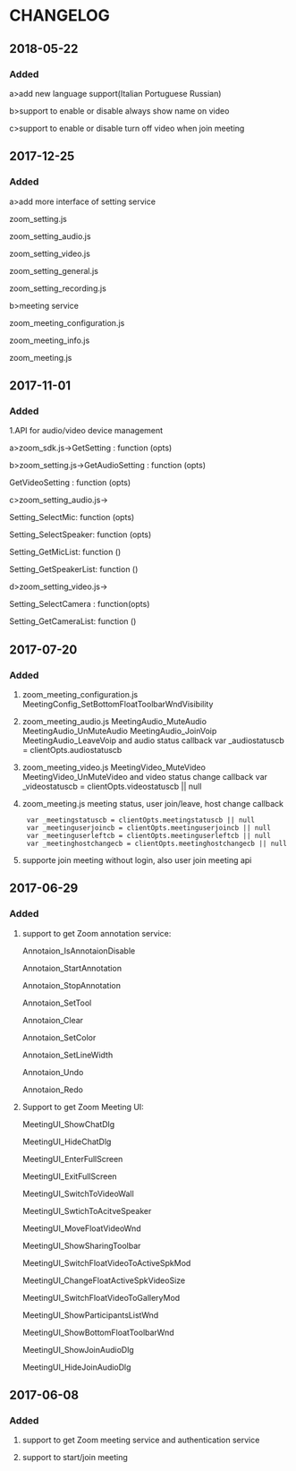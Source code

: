 # CHANGELOG
## 2018-05-22

### Added

a>add new language support(Italian Portuguese Russian)

b>support to enable or disable always show name on video

c>support to enable or disable turn off video when join meeting

## 2017-12-25

### Added

a>add more interface of setting service

zoom_setting.js

zoom_setting_audio.js

zoom_setting_video.js

zoom_setting_general.js

zoom_setting_recording.js

b>meeting service

zoom_meeting_configuration.js

zoom_meeting_info.js

zoom_meeting.js

## 2017-11-01

### Added

1.API for audio/video device management

a>zoom_sdk.js->GetSetting : function (opts)

b>zoom_setting.js->GetAudioSetting : function (opts)

GetVideoSetting : function (opts)

c>zoom_setting_audio.js->

Setting_SelectMic: function (opts)

Setting_SelectSpeaker: function (opts)

Setting_GetMicList: function ()

Setting_GetSpeakerList: function ()

d>zoom_setting_video.js->

Setting_SelectCamera : function(opts)

Setting_GetCameraList: function ()

## 2017-07-20

### Added

1. zoom_meeting_configuration.js
        MeetingConfig_SetBottomFloatToolbarWndVisibility

2. zoom_meeting_audio.js
        MeetingAudio_MuteAudio
        MeetingAudio_UnMuteAudio
        MeetingAudio_JoinVoip
        MeetingAudio_LeaveVoip
        and audio status callback
        var _audiostatuscb = clientOpts.audiostatuscb

3. zoom_meeting_video.js
        MeetingVideo_MuteVideo
        MeetingVideo_UnMuteVideo
        and video status change callback
        var _videostatuscb = clientOpts.videostatuscb || null

4. zoom_meeting.js
        meeting status, user join/leave, host change callback

        var _meetingstatuscb = clientOpts.meetingstatuscb || null
        var _meetinguserjoincb = clientOpts.meetinguserjoincb || null
        var _meetinguserleftcb = clientOpts.meetinguserleftcb || null
        var _meetinghostchangecb = clientOpts.meetinghostchangecb || null

5. supporte join meeting without login, also user join meeting api

## 2017-06-29

### Added

1. support to get Zoom annotation service:

   Annotaion_IsAnnotaionDisable

   Annotaion_StartAnnotation
   
   Annotaion_StopAnnotation
   
   Annotaion_SetTool
   
   Annotaion_Clear
   
   Annotaion_SetColor
   
   Annotaion_SetLineWidth
   
   Annotaion_Undo
   
   Annotaion_Redo
   

2. Support to get Zoom Meeting UI:

   MeetingUI_ShowChatDlg
   
   MeetingUI_HideChatDlg
   
   MeetingUI_EnterFullScreen
   
   MeetingUI_ExitFullScreen
   
   MeetingUI_SwitchToVideoWall
   
   MeetingUI_SwtichToAcitveSpeaker
   
   MeetingUI_MoveFloatVideoWnd
   
   MeetingUI_ShowSharingToolbar
   
   MeetingUI_SwitchFloatVideoToActiveSpkMod
   
   MeetingUI_ChangeFloatActiveSpkVideoSize
   
   MeetingUI_SwitchFloatVideoToGalleryMod
   
   MeetingUI_ShowParticipantsListWnd
   
   MeetingUI_ShowBottomFloatToolbarWnd
   
   MeetingUI_ShowJoinAudioDlg
   
   MeetingUI_HideJoinAudioDlg
   

## 2017-06-08

### Added

1. support to get Zoom meeting service and authentication service

2. support to start/join meeting
